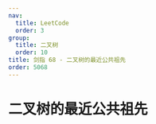 ```yaml
---
nav:
  title: LeetCode
  order: 3
group:
  title: 二叉树
  order: 10
title: 剑指 68 - 二叉树的最近公共祖先
order: 5068
---
```


# 二叉树的最近公共祖先
